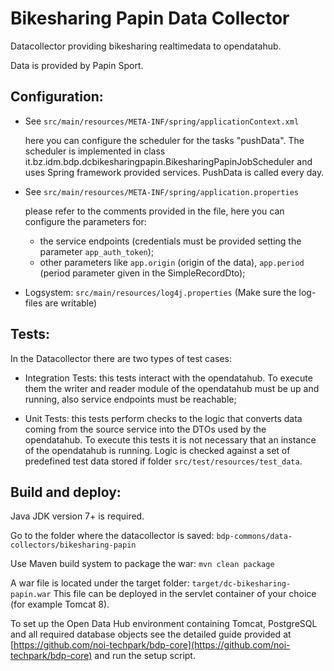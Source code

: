 Bikesharing Papin Data Collector
=========================

Datacollector providing bikesharing realtimedata to opendatahub.

Data is provided by Papin Sport.


## Configuration:
  - See `src/main/resources/META-INF/spring/applicationContext.xml`

    here you can configure the scheduler for the tasks "pushData". The scheduler is implemented in class it.bz.idm.bdp.dcbikesharingpapin.BikesharingPapinJobScheduler and uses Spring framework provided services. PushData is called every day. 

  - See `src/main/resources/META-INF/spring/application.properties`

    please refer to the comments provided in the file, here you can configure the parameters for:
    - the service endpoints (credentials must be provided setting the parameter `app_auth_token`);
    - other parameters like `app.origin` (origin of the data), `app.period` (period parameter given in the SimpleRecordDto);


  - Logsystem: `src/main/resources/log4j.properties` (Make sure the log-files are writable)


## Tests:

In the Datacollector there are two types of test cases:

 - Integration Tests: this tests interact with the opendatahub. To execute them the writer and reader module of the opendatahub must be up and running, also service endpoints must be reachable;


 - Unit Tests: this tests perform checks to the logic that converts data coming from the source service into the DTOs used by the opendatahub. To execute this tests it is not necessary that an instance of the opendatahub is running. Logic is checked against a set of predefined test data stored if folder `src/test/resources/test_data`.


## Build and deploy:

Java JDK version 7+ is required.

Go to the folder where the datacollector is saved: `bdp-commons/data-collectors/bikesharing-papin`

Use Maven build system to package the war: `mvn clean package`

A war file is located under the target folder: `target/dc-bikesharing-papin.war`
This file can be deployed in the servlet container of your choice (for example Tomcat 8).

To set up the Open Data Hub environment containing Tomcat, PostgreSQL and all required database objects see the detailed guide provided at [https://github.com/noi-techpark/bdp-core](https://github.com/noi-techpark/bdp-core) and run the setup script.